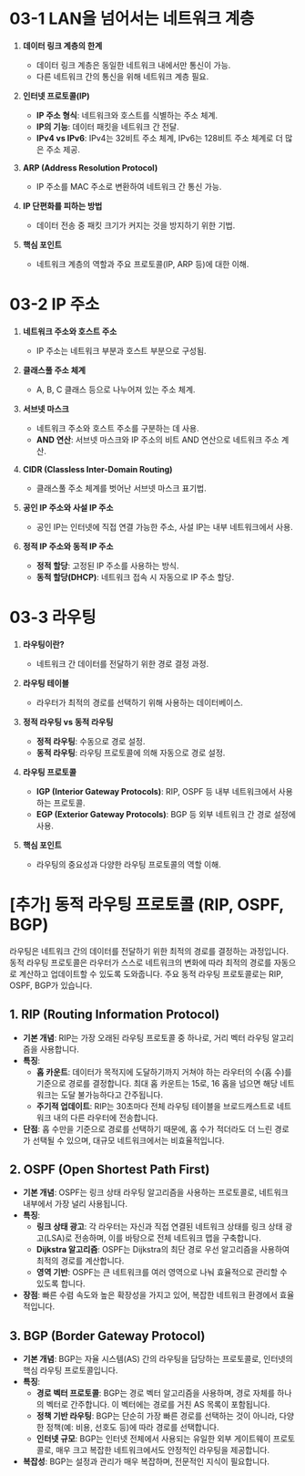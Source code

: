 # 03-1 LAN을 넘어서는 네트워크 계층

1. **데이터 링크 계층의 한계**
   - 데이터 링크 계층은 동일한 네트워크 내에서만 통신이 가능.
   - 다른 네트워크 간의 통신을 위해 네트워크 계층 필요.

2. **인터넷 프로토콜(IP)**
   - **IP 주소 형식**: 네트워크와 호스트를 식별하는 주소 체계.
   - **IP의 기능**: 데이터 패킷을 네트워크 간 전달.
   - **IPv4 vs IPv6**: IPv4는 32비트 주소 체계, IPv6는 128비트 주소 체계로 더 많은 주소 제공.

3. **ARP (Address Resolution Protocol)**
   - IP 주소를 MAC 주소로 변환하여 네트워크 간 통신 가능.

4. **IP 단편화를 피하는 방법**
   - 데이터 전송 중 패킷 크기가 커지는 것을 방지하기 위한 기법.

5. **핵심 포인트**
   - 네트워크 계층의 역할과 주요 프로토콜(IP, ARP 등)에 대한 이해.


# 03-2 IP 주소

1. **네트워크 주소와 호스트 주소**
   - IP 주소는 네트워크 부분과 호스트 부분으로 구성됨.

2. **클래스풀 주소 체계**
   - A, B, C 클래스 등으로 나누어져 있는 주소 체계.

3. **서브넷 마스크**
   - 네트워크 주소와 호스트 주소를 구분하는 데 사용.
   - **AND 연산**: 서브넷 마스크와 IP 주소의 비트 AND 연산으로 네트워크 주소 계산.

4. **CIDR (Classless Inter-Domain Routing)**
   - 클래스풀 주소 체계를 벗어난 서브넷 마스크 표기법.

5. **공인 IP 주소와 사설 IP 주소**
   - 공인 IP는 인터넷에 직접 연결 가능한 주소, 사설 IP는 내부 네트워크에서 사용.

6. **정적 IP 주소와 동적 IP 주소**
   - **정적 할당**: 고정된 IP 주소를 사용하는 방식.
   - **동적 할당(DHCP)**: 네트워크 접속 시 자동으로 IP 주소 할당.


# 03-3 라우팅

1. **라우팅이란?**
   - 네트워크 간 데이터를 전달하기 위한 경로 결정 과정.

2. **라우팅 테이블**
   - 라우터가 최적의 경로를 선택하기 위해 사용하는 데이터베이스.

3. **정적 라우팅 vs 동적 라우팅**
   - **정적 라우팅**: 수동으로 경로 설정.
   - **동적 라우팅**: 라우팅 프로토콜에 의해 자동으로 경로 설정.

4. **라우팅 프로토콜**
   - **IGP (Interior Gateway Protocols)**: RIP, OSPF 등 내부 네트워크에서 사용하는 프로토콜.
   - **EGP (Exterior Gateway Protocols)**: BGP 등 외부 네트워크 간 경로 설정에 사용.

5. **핵심 포인트**
   - 라우팅의 중요성과 다양한 라우팅 프로토콜의 역할 이해.



  

# [추가] 동적 라우팅 프로토콜 (RIP, OSPF, BGP)

라우팅은 네트워크 간의 데이터를 전달하기 위한 최적의 경로를 결정하는 과정입니다. 동적 라우팅 프로토콜은 라우터가 스스로 네트워크의 변화에 따라 최적의 경로를 자동으로 계산하고 업데이트할 수 있도록 도와줍니다. 주요 동적 라우팅 프로토콜로는 RIP, OSPF, BGP가 있습니다.

## 1. RIP (Routing Information Protocol)
- **기본 개념**: RIP는 가장 오래된 라우팅 프로토콜 중 하나로, 거리 벡터 라우팅 알고리즘을 사용합니다.
- **특징**:
  - **홉 카운트**: 데이터가 목적지에 도달하기까지 거쳐야 하는 라우터의 수(홉 수)를 기준으로 경로를 결정합니다. 최대 홉 카운트는 15로, 16 홉을 넘으면 해당 네트워크는 도달 불가능하다고 간주됩니다.
  - **주기적 업데이트**: RIP는 30초마다 전체 라우팅 테이블을 브로드캐스트로 네트워크 내의 다른 라우터에 전송합니다.
- **단점**: 홉 수만을 기준으로 경로를 선택하기 때문에, 홉 수가 적더라도 더 느린 경로가 선택될 수 있으며, 대규모 네트워크에서는 비효율적입니다.

## 2. OSPF (Open Shortest Path First)
- **기본 개념**: OSPF는 링크 상태 라우팅 알고리즘을 사용하는 프로토콜로, 네트워크 내부에서 가장 널리 사용됩니다.
- **특징**:
  - **링크 상태 광고**: 각 라우터는 자신과 직접 연결된 네트워크 상태를 링크 상태 광고(LSA)로 전송하며, 이를 바탕으로 전체 네트워크 맵을 구축합니다.
  - **Dijkstra 알고리즘**: OSPF는 Dijkstra의 최단 경로 우선 알고리즘을 사용하여 최적의 경로를 계산합니다.
  - **영역 기반**: OSPF는 큰 네트워크를 여러 영역으로 나눠 효율적으로 관리할 수 있도록 합니다.
- **장점**: 빠른 수렴 속도와 높은 확장성을 가지고 있어, 복잡한 네트워크 환경에서 효율적입니다.

## 3. BGP (Border Gateway Protocol)
- **기본 개념**: BGP는 자율 시스템(AS) 간의 라우팅을 담당하는 프로토콜로, 인터넷의 핵심 라우팅 프로토콜입니다.
- **특징**:
  - **경로 벡터 프로토콜**: BGP는 경로 벡터 알고리즘을 사용하며, 경로 자체를 하나의 벡터로 간주합니다. 이 벡터에는 경로를 거친 AS 목록이 포함됩니다.
  - **정책 기반 라우팅**: BGP는 단순히 가장 빠른 경로를 선택하는 것이 아니라, 다양한 정책(예: 비용, 선호도 등)에 따라 경로를 선택합니다.
  - **인터넷 규모**: BGP는 인터넷 전체에서 사용되는 유일한 외부 게이트웨이 프로토콜로, 매우 크고 복잡한 네트워크에서도 안정적인 라우팅을 제공합니다.
- **복잡성**: BGP는 설정과 관리가 매우 복잡하며, 전문적인 지식이 필요합니다.
